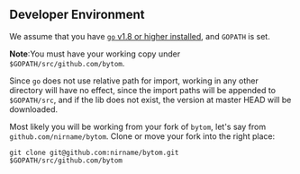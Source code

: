 ## Developer Environment

We assume that you have [`go` v1.8 or higher installed](https://golang.org/doc/install), and `GOPATH` is set.

**Note**:You must have your working copy under `$GOPATH/src/github.com/bytom`.

Since `go` does not use relative path for import, working in any other directory will have no effect, since the import paths will be appended to `$GOPATH/src`, and if the lib does not exist, the version at master HEAD will be downloaded.

Most likely you will be working from your fork of `bytom`, let's say from `github.com/nirname/bytom`. Clone or move your fork into the right place:

```
git clone git@github.com:nirname/bytom.git $GOPATH/src/github.com/bytom
```